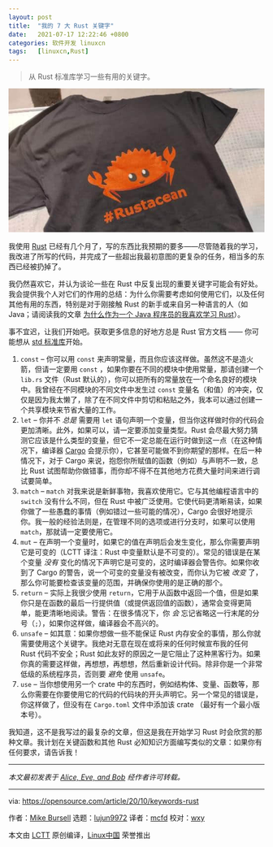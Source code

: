 ```yaml
---
layout: post
title:	"我的 7 大 Rust 关键字"
date:	2021-07-17 12:22:46 +0800 
categories:	软件开发 linuxcn 
tags:	[linuxcn,Rust]
---
```




> 
> 从 Rust 标准库学习一些有用的关键字。
> 
> 
> 


![Rustacean t-shirt](/Asserts/Images/album/202107/17/122247gst0t0m4zg0s7hgb.jpg "Rustacean t-shirt")


我使用 [Rust](https://www.rust-lang.org/) 已经有几个月了，写的东西比我预期的要多——尽管随着我的学习，我改进了所写的代码，并完成了一些超出我最初意图的更复杂的任务，相当多的东西已经被扔掉了。


我仍然喜欢它，并认为谈论一些在 Rust 中反复出现的重要关键字可能会有好处。我会提供我个人对它们的作用的总结：为什么你需要考虑如何使用它们，以及任何其他有用的东西，特别是对于刚接触 Rust 的新手或来自另一种语言的人（如 Java；请阅读我的文章 [为什么作为一个 Java 程序员的我喜欢学习 Rust](https://opensource.com/article/20/5/rust-java)）。


事不宜迟，让我们开始吧。获取更多信息的好地方总是 Rust 官方文档 —— 你可能想从 [std 标准库](https://doc.rust-lang.org/std/)开始。


1. `const` – 你可以用 `const` 来声明常量，而且你应该这样做。虽然这不是造火箭，但请一定要用 `const` ，如果你要在不同的模块中使用常量，那请创建一个 `lib.rs` 文件（Rust 默认的），你可以把所有的常量放在一个命名良好的模块中。我曾经在不同模块的不同文件中发生过 `const` 变量名（和值）的冲突，仅仅是因为我太懒了，除了在不同文件中剪切和粘贴之外，我本可以通过创建一个共享模块来节省大量的工作。
2. `let` – 你并不 *总是* 需要用 `let` 语句声明一个变量，但当你这样做时你的代码会更加清晰。此外，如果可以，请一定要添加变量类型。Rust 会尽最大努力猜测它应该是什么类型的变量，但它不一定总能在运行时做到这一点（在这种情况下，编译器 [Cargo](https://doc.rust-lang.org/cargo/) 会提示你），它甚至可能做不到你期望的那样。在后一种情况下，对于 Cargo 来说，抱怨你所赋值的函数（例如）与声明不一致，总比 Rust 试图帮助你做错事，而你却不得不在其他地方花费大量时间来进行调试要简单。
3. `match` – `match` 对我来说是新鲜事物，我喜欢使用它。它与其他编程语言中的 `switch` 没有什么不同，但在 Rust 中被广泛使用。它使代码更清晰易读，如果你做了一些愚蠢的事情（例如错过一些可能的情况），Cargo 会很好地提示你。我一般的经验法则是，在管理不同的选项或进行分支时，如果可以使用 `match`，那就请一定要使用它。
4. `mut` – 在声明一个变量时，如果它的值在声明后会发生变化，那么你需要声明它是可变的（LCTT 译注：Rust 中变量默认是不可变的）。常见的错误是在某个变量 *没有* 变化的情况下声明它是可变的，这时编译器会警告你。如果你收到了 Cargo 的警告，说一个可变的变量没有被改变，而你认为它被 *改变* 了，那么你可能要检查该变量的范围，并确保你使用的是正确的那个。
5. `return` – 实际上我很少使用 `return`，它用于从函数中返回一个值，但是如果你只是在函数的最后一行提供值（或提供返回值的函数），通常会变得更简单，能更清晰地阅读。警告：在很多情况下，你 *会* 忘记省略这一行末尾的分号（`;`），如果你这样做，编译器会不高兴的。
6. `unsafe` – 如其意：如果你想做一些不能保证 Rust 内存安全的事情，那么你就需要使用这个关键字。我绝对无意在现在或将来的任何时候宣布我的任何 Rust 代码不安全；Rust 如此友好的原因之一是它阻止了这种黑客行为。如果你真的需要这样做，再想想，再想想，然后重新设计代码。除非你是一个非常低级的系统程序员，否则要 *避免* 使用 `unsafe`。
7. `use` – 当你想使用另一个 crate 中的东西时，例如结构体、变量、函数等，那么你需要在你要使用它的代码的代码块的开头声明它。另一个常见的错误是，你这样做了，但没有在 `Cargo.toml` 文件中添加该 crate （最好有一个最小版本号）。


我知道，这不是我写过的最复杂的文章，但这是我在开始学习 Rust 时会欣赏的那种文章。我计划在关键函数和其他 Rust 必知知识方面编写类似的文章：如果你有任何要求，请告诉我！




---


*本文最初发表于 [Alice, Eve, and Bob](https://aliceevebob.com/2020/09/01/rust-my-top-7-keywords/) 经作者许可转载。*




---


via: <https://opensource.com/article/20/10/keywords-rust>


作者：[Mike Bursell](https://opensource.com/users/mikecamel) 选题：[lujun9972](https://github.com/lujun9972) 译者：[mcfd](https://github.com/mcfd) 校对：[wxy](https://github.com/wxy)


本文由 [LCTT](https://github.com/LCTT/TranslateProject) 原创编译，[Linux中国](https://linux.cn/) 荣誉推出
